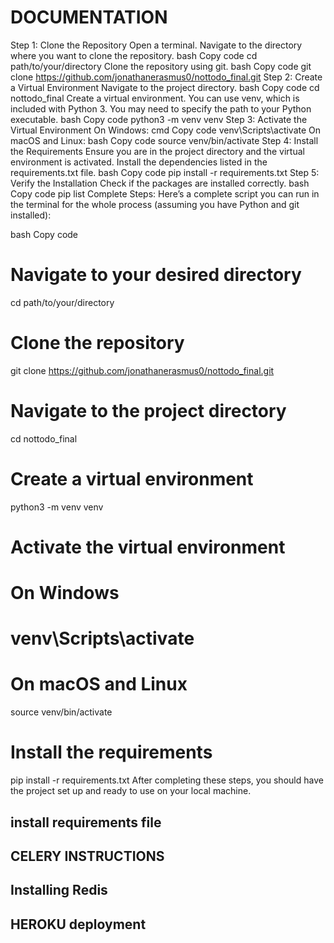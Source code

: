 # DOCUMENTATION

Step 1: Clone the Repository
Open a terminal.
Navigate to the directory where you want to clone the repository.
bash
Copy code
cd path/to/your/directory
Clone the repository using git.
bash
Copy code
git clone https://github.com/jonathanerasmus0/nottodo_final.git
Step 2: Create a Virtual Environment
Navigate to the project directory.
bash
Copy code
cd nottodo_final
Create a virtual environment. You can use venv, which is included with Python 3. You may need to specify the path to your Python executable.
bash
Copy code
python3 -m venv venv
Step 3: Activate the Virtual Environment
On Windows:
cmd
Copy code
venv\Scripts\activate
On macOS and Linux:
bash
Copy code
source venv/bin/activate
Step 4: Install the Requirements
Ensure you are in the project directory and the virtual environment is activated.
Install the dependencies listed in the requirements.txt file.
bash
Copy code
pip install -r requirements.txt
Step 5: Verify the Installation
Check if the packages are installed correctly.
bash
Copy code
pip list
Complete Steps:
Here’s a complete script you can run in the terminal for the whole process (assuming you have Python and git installed):

bash
Copy code
# Navigate to your desired directory
cd path/to/your/directory

# Clone the repository
git clone https://github.com/jonathanerasmus0/nottodo_final.git

# Navigate to the project directory
cd nottodo_final

# Create a virtual environment
python3 -m venv venv

# Activate the virtual environment
# On Windows
# venv\Scripts\activate

# On macOS and Linux
source venv/bin/activate

# Install the requirements
pip install -r requirements.txt
After completing these steps, you should have the project set up and ready to use on your local machine.




## install requirements file

## CELERY INSTRUCTIONS

## Installing Redis

## HEROKU deployment
